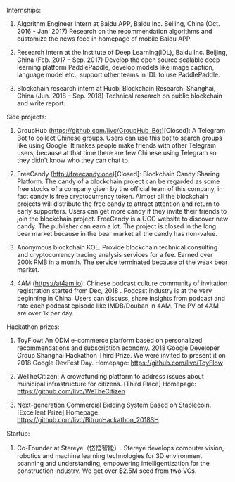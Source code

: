 Internships:

1. Algorithm Engineer Intern at Baidu APP, Baidu Inc. Beijing, China (Oct. 2016 - Jan. 2017)
Research on the recommendation algorithms and customize the news feed in homepage of mobile Baidu APP.

2. Research intern at the Institute of Deep Learning(IDL), Baidu Inc. Beijing, China (Feb. 2017 – Sep. 2017)
Develop the open source scalable deep learning platform PaddlePaddle, develop models like image caption, language model etc., support other teams in IDL to use PaddlePaddle.

3. Blockchain research intern at Huobi Blockchain Research. Shanghai, China (Jun. 2018 – Sep. 2018)
Technical research on public blockchain and write report.


Side projects:

1. GroupHub (https://github.com/livc/GroupHub_Bot)[Closed]: A Telegram Bot to collect Chinese groups. Users can use this bot to search groups like using Google. It makes people make friends with other Telegram users, because at that time there are few Chinese using Telegram so they didn't know who they can chat to.

2. FreeCandy (http://freecandy.one)[Closed]: Blockchain Candy Sharing Platform. The candy of a blockchain project can be regarded as some free stocks of a company given by the official team of this company, in fact candy is free cryptocurrency token. Almost all the blockchain projects will distribute the free candy to attract attention and return to early supporters. Users can get more candy if they invite their friends to join the blockchain project. FreeCandy is a UGC website to discover new candy. The publisher can earn a lot. The project is closed in the long bear market because in the bear market all the candy has non-value.

3. Anonymous blockchain KOL. Provide blockchain technical consulting and cryptocurrency trading analysis services for a fee. Earned over 200k RMB in a month. The service terminated because of the weak bear market.

4. 4AM (https://at4am.io): Chinese podcast culture community of invitation registration started from Dec, 2018 . Podcast industry is at the very beginning in China. Users can discuss, share insights from podcast and rate each podcast episode like IMDB/Douban in 4AM. The PV of 4AM are over 1k per day.


Hackathon prizes:

1. ToyFlow: An ODM e-commerce platform based on personalized recommendations and subscription economy.
2018 Google Developer Group Shanghai Hackathon Third Prize. We were invited to present it on 2018 Google DevFest Day. 
Homepage: https://github.com/livc/ToyFlow

2. WeTheCitizen: A crowdfunding platform to address issues about municipal infrastructure for citizens. [Third Place]
Homepage: https://github.com/livc/WeTheCitizen 

3. Next-generation Commercial Bidding System Based on Stablecoin. [Excellent Prize]
Homepage: https://github.com/livc/BitrunHackathon_2018SH


Startup:

1. Co-Founder at Stereye（岱悟智能）. Stereye develops computer vision, robotics and machine learning technologies for 3D environment scanning and understanding, empowering intelligentization for the construction industry. We get over $2.5M seed from two VCs.